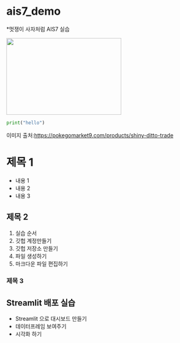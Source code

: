 # ais7_demo

*멋쟁이 사자처럼 AIS7 실습

<img src= "https://cdn.shopify.com/s/files/1/0537/7441/8092/products/IMG_2985_1440x.png?v=1643286249"  width = "300"  height = "200">

```python
print("hello")
```
이미지 출처:https://pokegomarket9.com/products/shiny-ditto-trade

# 제목 1
* 내용 1
* 내용 2
* 내용 3

## 제목 2
1. 실습 순서
2. 깃헙 계정만들기
3. 깃헙 저장소 만들기
4. 파일 생성하기
5. 마크다운 파일 편집하기

### 제목 3



## Streamlit 배포 실습
* Streamlit 으로 대시보드 만들기
* 데이터프레임 보여주기
* 시각화 하기

